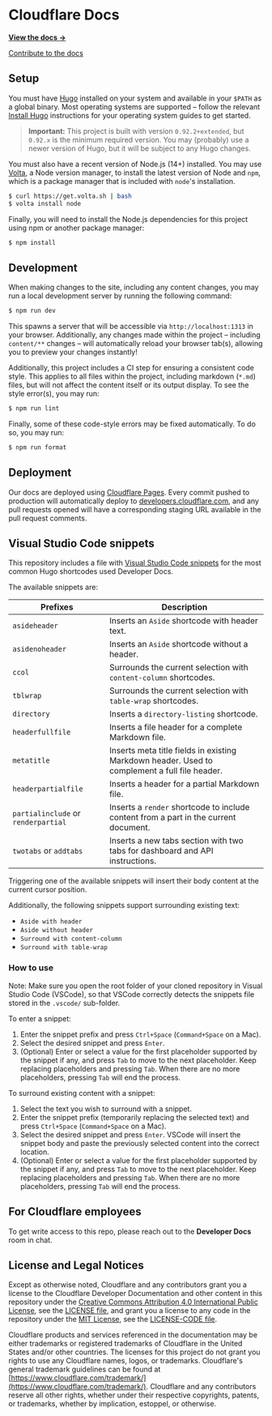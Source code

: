 # Cloudflare Docs

**[View the docs →](https://developers.cloudflare.com/)**

[Contribute to the docs](https://github.com/cloudflare/cloudflare-docs/blob/production/CONTRIBUTING.md)

## Setup

You must have [Hugo](https://gohugo.io) installed on your system and available in your `$PATH` as a global binary. Most operating systems are supported – follow the relevant [Install Hugo](https://gohugo.io/getting-started/installing) instructions for your operating system guides to get started.

> **Important:** This project is built with version `0.92.2+extended`, but `0.92.x` is the minimum required version. You may (probably) use a newer version of Hugo, but it will be subject to any Hugo changes.

You must also have a recent version of Node.js (14+) installed. You may use [Volta](https://github.com/volta-cli/volta), a Node version manager, to install the latest version of Node and `npm`, which is a package manager that is included with `node`'s installation.

```sh
$ curl https://get.volta.sh | bash
$ volta install node
```

Finally, you will need to install the Node.js dependencies for this project using npm or another package manager:

```sh
$ npm install
```

## Development

When making changes to the site, including any content changes, you may run a local development server by running the following command:

```sh
$ npm run dev
```

This spawns a server that will be accessible via `http://localhost:1313` in your browser. Additionally, any changes made within the project – including `content/**` changes – will automatically reload your browser tab(s), allowing you to preview your changes instantly!

Additionally, this project includes a CI step for ensuring a consistent code style. This applies to all files within the project, including markdown (`*.md`) files, but will not affect the content itself or its output display. To see the style error(s), you may run:

```sh
$ npm run lint
```

Finally, some of these code-style errors may be fixed automatically. To do so, you may run:

```sh
$ npm run format
```

## Deployment

Our docs are deployed using [Cloudflare Pages](https://pages.cloudflare.com). Every commit pushed to production will automatically deploy to [developers.cloudflare.com](https://developers.cloudflare.com), and any pull requests opened will have a corresponding staging URL available in the pull request comments.

## Visual Studio Code snippets

This repository includes a file with [Visual Studio Code snippets](https://code.visualstudio.com/docs/editor/userdefinedsnippets) for the most common Hugo shortcodes used Developer Docs.

The available snippets are:

Prefixes | Description
---|---
`asideheader` | Inserts an `Aside` shortcode with header text.
`asidenoheader` | Inserts an `Aside` shortcode without a header.
`ccol` | Surrounds the current selection with `content-column` shortcodes.
`tblwrap` | Surrounds the current selection with `table-wrap` shortcodes.
`directory` | Inserts a `directory-listing` shortcode.
`headerfullfile` | Inserts a file header for a complete Markdown file.
`metatitle` | Inserts meta title fields in existing Markdown header. Used to complement a full file header.
`headerpartialfile` | Inserts a header for a partial Markdown file.
`partialinclude` or `renderpartial` | Inserts a `render` shortcode to include content from a part in the current document.
`twotabs` or `addtabs` | Inserts a new tabs section with two tabs for dashboard and API instructions.

Triggering one of the available snippets will insert their body content at the current cursor position.

Additionally, the following snippets support surrounding existing text:
* `Aside with header`
* `Aside without header`
* `Surround with content-column`
* `Surround with table-wrap`

### How to use

Note: Make sure you open the root folder of your cloned repository in Visual Studio Code (VSCode), so that VSCode correctly detects the snippets file stored in the `.vscode/` sub-folder.

To enter a snippet:
1. Enter the snippet prefix and press `Ctrl+Space` (`Command+Space` on a Mac).
2. Select the desired snippet and press `Enter`.
3. (Optional) Enter or select a value for the first placeholder supported by the snippet if any, and press `Tab` to move to the next placeholder. Keep replacing placeholders and pressing `Tab`. When there are no more placeholders, pressing `Tab` will end the process.

To surround existing content with a snippet:
1. Select the text you wish to surround with a snippet.
2. Enter the snippet prefix (temporarily replacing the selected text) and press `Ctrl+Space` (`Command+Space` on a Mac).
3. Select the desired snippet and press `Enter`. VSCode will insert the snippet body and paste the previously selected content into the correct location.
4. (Optional) Enter or select a value for the first placeholder supported by the snippet if any, and press `Tab` to move to the next placeholder. Keep replacing placeholders and pressing `Tab`. When there are no more placeholders, pressing `Tab` will end the process.

## For Cloudflare employees

To get write access to this repo, please reach out to the **Developer Docs** room in chat.

## License and Legal Notices

Except as otherwise noted, Cloudflare and any contributors grant you a license to the Cloudflare Developer Documentation and other content in this repository under the [Creative Commons Attribution 4.0 International Public License](https://creativecommons.org/licenses/by/4.0/legalcode), see the [LICENSE file](https://github.com/cloudflare/cloudflare-docs/blob/production/LICENSE), and grant you a license to any code in the repository under the [MIT License](https://opensource.org/licenses/MIT), see the [LICENSE-CODE file](https://github.com/cloudflare/cloudflare-docs/blob/production/LICENSE-CODE).

Cloudflare products and services referenced in the documentation may be either trademarks or registered trademarks of Cloudflare in the United States and/or other countries. The licenses for this project do not grant you rights to use any Cloudflare names, logos, or trademarks. Cloudflare's general trademark guidelines can be found at [https://www.cloudflare.com/trademark/](https://www.cloudflare.com/trademark/).
Cloudflare and any contributors reserve all other rights, whether under their respective copyrights, patents, or trademarks, whether by implication, estoppel, or otherwise.
